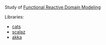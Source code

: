 Study of [Functional Reactive Domain Modeling](https://www.amazon.com/Functional-Reactive-Domain-Modeling-Debasish/dp/1617292249)

Libraries:

  - [cats](https://github.com/typelevel/cats)
  - [scalaz](https://github.com/scalaz/scalaz)
  - [akka](https://github.com/akka/akka)
